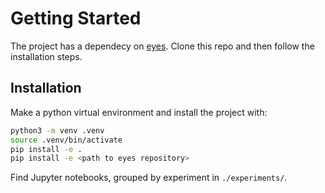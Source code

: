 # Getting Started
The project has a dependecy on [eyes](https://github.com/edchapman88/eyes). Clone this repo and then follow the installation steps.

## Installation
Make a python virtual environment and install the project with:
```bash
python3 -m venv .venv
source .venv/bin/activate
pip install -e .
pip install -e <path to eyes repository>
```

Find Jupyter notebooks, grouped by experiment in `./experiments/`.
